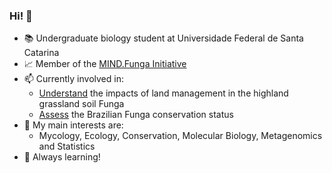 ### Hi! :wave:

- :books: Undergraduate biology student at Universidade Federal de Santa Catarina
- :chart_with_upwards_trend: Member of the [MIND.Funga Initiative](https://mindfunga.ufsc.br/?lang=en)
- :mailbox: Currently involved in: 
	- [Understand](https://mindfunga.ufsc.br/os-efeitos-do-manejo-tradicional-na-funga-do-pnsj/?lang=en) the impacts of land management in the highland grassland soil Funga
	- [Assess](https://mindfunga.ufsc.br/mind-funga-redlist/?lang=en) the Brazilian Funga conservation status
- :pushpin: My main interests are: 
	- Mycology, Ecology, Conservation, Molecular Biology, Metagenomics and Statistics
- :telescope: Always learning!

<!---
kelmermcunha/kelmermcunha is a ✨ special ✨ repository because its `README.md` (this file) appears on your GitHub profile.
You can click the Preview link to take a look at your changes.
--->

